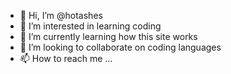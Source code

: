 - 👋 Hi, I’m @hotashes
- 👀 I’m interested in learning coding
- 🌱 I’m currently learning how this site works
- 💞️ I’m looking to collaborate on coding languages
- 📫 How to reach me ...

<!---
hotashes/hotashes is a ✨ special ✨ repository because its `README.md` (this file) appears on your GitHub profile.
You can click the Preview link to take a look at your changes.
--->
